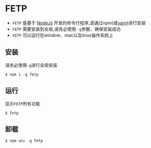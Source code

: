 # FETP

  - `FETP` 是基于 [NodeJs](https://nodejs.org/en/) 开发的命令行程序,请通过npm(或[yarn](https://yarnpkg.com/en/))进行安装
  - `FETP` 需要安装到全局,请务必使用 `-g`参数，确保安装成功
  - `FETP` 可以运行在window、mac以及linux操作系统上


## 安装

请务必使用`-g`进行全局安装

```
$ npm i -g fetp
```

## 运行

显示`FETP`所有功能

```
$ fetp
```


## 卸载

```
$ npm uni -g fetp
```
